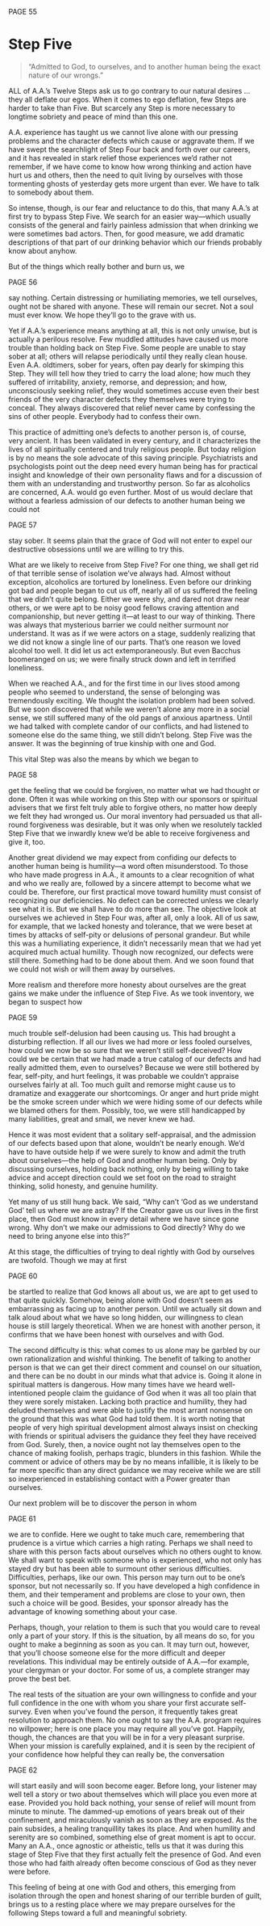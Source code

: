 PAGE 55

Step Five
====================
> “Admitted to God, to ourselves, and to another human being the exact nature of our wrongs.”


ALL of A.A.’s Twelve Steps ask us to go contrary to our natural desires … they all deflate our egos. When it comes to ego deflation, few Steps are harder to take than Five. But scarcely any Step is more necessary to longtime sobriety and peace of mind than this one.

  A.A. experience has taught us we cannot live alone with our pressing problems and the character defects which cause or aggravate them. If we have swept the searchlight of Step Four back and forth over our careers, and it has revealed in stark relief those experiences we’d rather not remember, if we have come to know how wrong thinking and action have hurt us and others, then the need to quit living by ourselves with those tormenting ghosts of yesterday gets more urgent than ever. We have to talk to somebody about them.

  So intense, though, is our fear and reluctance to do this, that many A.A.’s at first try to bypass Step Five. We search for an easier way—which usually consists of the general and fairly painless admission that when drinking we were sometimes bad actors. Then, for good measure, we add dramatic descriptions of that part of our drinking behavior which our friends probably know about anyhow.

  But of the things which really bother and burn us, we

PAGE 56

say nothing. Certain distressing or humiliating memories, we tell ourselves, ought not be shared with anyone. These will remain our secret. Not a soul must ever know. We hope they’ll go to the grave with us.

  Yet if A.A.’s experience means anything at all, this is not only unwise, but is actually a perilous resolve. Few muddled attitudes have caused us more trouble than holding back on Step Five. Some people are unable to stay sober at all; others will relapse periodically until they really clean house. Even A.A. oldtimers, sober for years, often pay dearly for skimping this Step. They will tell how they tried to carry the load alone; how much they suffered of irritability, anxiety, remorse, and depression; and how, unconsciously seeking relief, they would sometimes accuse even their best friends of the very character defects they themselves were trying to conceal. They always discovered that relief never came by confessing the sins of other people. Everybody had to confess their own.

  This practice of admitting one’s defects to another person is, of course, very ancient. It has been validated in every century, and it characterizes the lives of all spiritually centered and truly religious people. But today religion is by no means the sole advocate of this saving principle. Psychiatrists and psychologists point out the deep need every human being has for practical insight and knowledge of their own personality flaws and for a discussion of them with an understanding and trustworthy person. So far as alcoholics are concerned, A.A. would go even further. Most of us would declare that without a fearless admission of our defects to another human being we could not

PAGE 57

stay sober. It seems plain that the grace of God will not enter to expel our destructive obsessions until we are willing to try this.

  What are we likely to receive from Step Five? For one thing, we shall get rid of that terrible sense of isolation we’ve always had. Almost without exception, alcoholics are tortured by loneliness. Even before our drinking got bad and people began to cut us off, nearly all of us suffered the feeling that we didn’t quite belong. Either we were shy, and dared not draw near others, or we were apt to be noisy good fellows craving attention and companionship, but never getting it—at least to our way of thinking. There was always that mysterious barrier we could neither surmount nor understand. It was as if we were actors on a stage, suddenly realizing that we did not know a single line of our parts. That’s one reason we loved alcohol too well. It did let us act extemporaneously. But even Bacchus boomeranged on us; we were finally struck down and left in terrified loneliness.

  When we reached A.A., and for the first time in our lives stood among people who seemed to understand, the sense of belonging was tremendously exciting. We thought the isolation problem had been solved. But we soon discovered that while we weren’t alone any more in a social sense, we still suffered many of the old pangs of anxious apartness. Until we had talked with complete candor of our conflicts, and had listened to someone else do the same thing, we still didn’t belong. Step Five was the answer. It was the beginning of true kinship with one and God.

  This vital Step was also the means by which we began to

PAGE 58

get the feeling that we could be forgiven, no matter what we had thought or done. Often it was while working on this Step with our sponsors or spiritual advisers that we first felt truly able to forgive others, no matter how deeply we felt they had wronged us. Our moral inventory had persuaded us that all-round forgiveness was desirable, but it was only when we resolutely tackled Step Five that we inwardly knew we’d be able to receive forgiveness and give it, too.

  Another great dividend we may expect from confiding our defects to another human being is humility—a word often misunderstood. To those who have made progress in A.A., it amounts to a clear recognition of what and who we really are, followed by a sincere attempt to become what we could be. Therefore, our first practical move toward humility must consist of recognizing our deficiencies. No defect can be corrected unless we clearly see what it is. But we shall have to do more than see. The objective look at ourselves we achieved in Step Four was, after all, only a look. All of us saw, for example, that we lacked honesty and tolerance, that we were beset at times by attacks of self-pity or delusions of personal grandeur. But while this was a humiliating experience, it didn’t necessarily mean that we had yet acquired much actual humility. Though now recognized, our defects were still there. Something had to be done about them. And we soon found that we could not wish or will them away by ourselves.

  More realism and therefore more honesty about ourselves are the great gains we make under the influence of Step Five. As we took inventory, we began to suspect how

PAGE 59

much trouble self-delusion had been causing us. This had brought a disturbing reflection. If all our lives we had more or less fooled ourselves, how could we now be so sure that we weren’t still self-deceived? How could we be certain that we had made a true catalog of our defects and had really admitted them, even to ourselves? Because we were still bothered by fear, self-pity, and hurt feelings, it was probable we couldn’t appraise ourselves fairly at all. Too much guilt and remorse might cause us to dramatize and exaggerate our shortcomings. Or anger and hurt pride might be the smoke screen under which we were hiding some of our defects while we blamed others for them. Possibly, too, we were still handicapped by many liabilities, great and small, we never knew we had.

  Hence it was most evident that a solitary self-appraisal, and the admission of our defects based upon that alone, wouldn’t be nearly enough. We’d have to have outside help if we were surely to know and admit the truth about ourselves—the help of God and another human being. Only by discussing ourselves, holding back nothing, only by being willing to take advice and accept direction could we set foot on the road to straight thinking, solid honesty, and genuine humility.

  Yet many of us still hung back. We said, “Why can’t ‘God as we understand God’ tell us where we are astray? If the Creator gave us our lives in the first place, then God must know in every detail where we have since gone wrong. Why don’t we make our admissions to God directly? Why do we need to bring anyone else into this?”

  At this stage, the difficulties of trying to deal rightly with God by ourselves are twofold. Though we may at first

PAGE 60

be startled to realize that God knows all about us, we are apt to get used to that quite quickly. Somehow, being alone with God doesn’t seem as embarrassing as facing up to another person. Until we actually sit down and talk aloud about what we have so long hidden, our willingness to clean house is still largely theoretical. When we are honest with another person, it confirms that we have been honest with ourselves and with God.

  The second difficulty is this: what comes to us alone may be garbled by our own rationalization and wishful thinking. The benefit of talking to another person is that we can get their direct comment and counsel on our situation, and there can be no doubt in our minds what that advice is. Going it alone in spiritual matters is dangerous. How many times have we heard well-intentioned people claim the guidance of God when it was all too plain that they were sorely mistaken. Lacking both practice and humility, they had deluded themselves and were able to justify the most arrant nonsense on the ground that this was what God had told them. It is worth noting that people of very high spiritual development almost always insist on checking with friends or spiritual advisers the guidance they feel they have received from God. Surely, then, a novice ought not lay themselves open to the chance of making foolish, perhaps tragic, blunders in this fashion. While the comment or advice of others may be by no means infallible, it is likely to be far more specific than any direct guidance we may receive while we are still so inexperienced in establishing contact with a Power greater than ourselves.

  Our next problem will be to discover the person in whom

PAGE 61

we are to confide. Here we ought to take much care, remembering that prudence is a virtue which carries a high rating. Perhaps we shall need to share with this person facts about ourselves which no others ought to know. We shall want to speak with someone who is experienced, who not only has stayed dry but has been able to surmount other serious difficulties. Difficulties, perhaps, like our own. This person may turn out to be one’s sponsor, but not necessarily so. If you have developed a high confidence in them, and their temperament and problems are close to your own, then such a choice will be good. Besides, your sponsor already has the advantage of knowing something about your case.

  Perhaps, though, your relation to them is such that you would care to reveal only a part of your story. If this is the situation, by all means do so, for you ought to make a beginning as soon as you can. It may turn out, however, that you’ll choose someone else for the more difficult and deeper revelations. This individual may be entirely outside of A.A.—for example, your clergyman or your doctor. For some of us, a complete stranger may prove the best bet.

  The real tests of the situation are your own willingness to confide and your full confidence in the one with whom you share your first accurate self-survey. Even when you’ve found the person, it frequently takes great resolution to approach them. No one ought to say the A.A. program requires no willpower; here is one place you may require all you’ve got. Happily, though, the chances are that you will be in for a very pleasant surprise. When your mission is carefully explained, and it is seen by the recipient of your confidence how helpful they can really be, the conversation

PAGE 62

will start easily and will soon become eager. Before long, your listener may well tell a story or two about themselves which will place you even more at ease. Provided you hold back nothing, your sense of relief will mount from minute to minute. The dammed-up emotions of years break out of their confinement, and miraculously vanish as soon as they are exposed. As the pain subsides, a healing tranquillity takes its place. And when humility and serenity are so combined, something else of great moment is apt to occur. Many an A.A., once agnostic or atheistic, tells us that it was during this stage of Step Five that they first actually felt the presence of God. And even those who had faith already often become conscious of God as they never were before.

  This feeling of being at one with God and others, this emerging from isolation through the open and honest sharing of our terrible burden of guilt, brings us to a resting place where we may prepare ourselves for the following Steps toward a full and meaningful sobriety.
